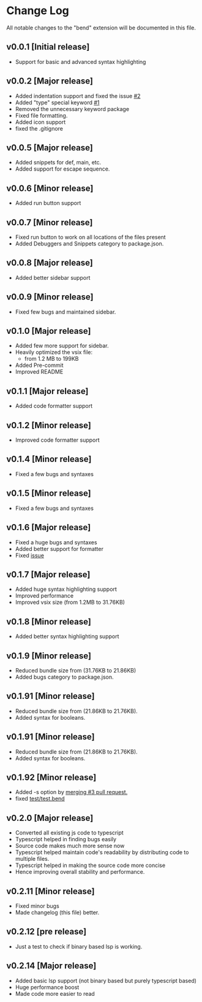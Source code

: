 # Change Log

All notable changes to the "bend" extension will be documented in this file.

## v0.0.1 [Initial release]

- Support for basic and advanced syntax highlighting

## v0.0.2 [Major release]

- Added indentation support and fixed the issue [#2](https://github.com/RohanVashisht1234/bend-syntax-highlighter/issues/2)
- Added "type" special keyword [#1](https://github.com/RohanVashisht1234/bend-syntax-highlighter/issues/2)
- Removed the unnecessary keyword package
- Fixed file formatting.
- Added icon support
- fixed the .gitignore

## v0.0.5 [Major release]

- Added snippets for def, main, etc.
- Added support for escape sequence.

## v0.0.6 [Minor release]

- Added run button support

## v0.0.7 [Minor release]

- Fixed run button to work on all locations of the files present
- Added Debuggers and Snippets category to package.json.

## v0.0.8 [Major release]

- Added better sidebar support

## v0.0.9 [Minor release]

- Fixed few bugs and maintained sidebar.

## v0.1.0 [Major release]

- Added few more support for sidebar.
- Heavily optimized the vsix file:
  - from 1.2 MB to 199KB
- Added Pre-commit
- Improved README

## v0.1.1 [Major release]

- Added code formatter support

## v0.1.2 [Minor release]

- Improved code formatter support

## v0.1.4 [Minor release]

- Fixed a few bugs and syntaxes

## v0.1.5 [Minor release]

- Fixed a few bugs and syntaxes

## v0.1.6 [Major release]

- Fixed a huge bugs and syntaxes
- Added better support for formatter
- Fixed [issue](https://discord.com/channels/912426566838013994/1241147735390949436/1244482626308276276)

## v0.1.7 [Major release]

- Added huge syntax highlighting support
- Improved performance
- Improved vsix size (from 1.2MB to 31.76KB)

## v0.1.8 [Minor release]

- Added better syntax highlighting support

## v0.1.9 [Minor release]

- Reduced bundle size from (31.76KB to 21.86KB)
- Added bugs category to package.json.

## v0.1.91 [Minor release]

- Reduced bundle size from (21.86KB to 21.76KB).
- Added syntax for booleans.

## v0.1.91 [Minor release]

- Reduced bundle size from (21.86KB to 21.76KB).
- Added syntax for booleans.

## v0.1.92 [Minor release]

- Added -s option by [merging #3 pull request.](https://github.com/RohanVashisht1234/bend-syntax-highlighter/pull/3)
- fixed [test/test.bend](./test/test.bend)

## v0.2.0 [Major release]

- Converted all existing js code to typescript
- Typescript helped in finding bugs easily
- Source code makes much more sense now
- Typescript helped maintain code's readability by distributing code to multiple files.
- Typescript helped in making the source code more concise
- Hence improving overall stability and performance.

## v0.2.11 [Minor release]

- Fixed minor bugs
- Made changelog (this file) better.

## v0.2.12 [pre release]

- Just a test to check if binary based lsp is working.

## v0.2.14 [Major release]

- Added basic lsp support (not binary based but purely typescript based)
- Huge performance boost
- Made code more easier to read

